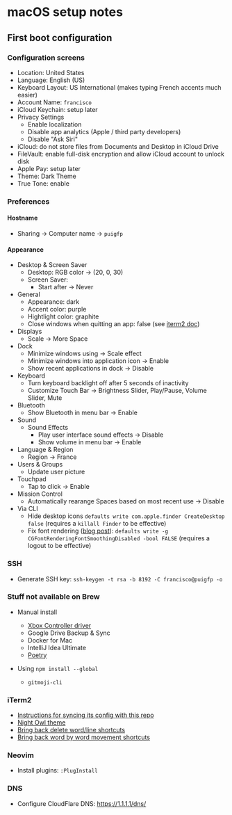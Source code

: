 # macOS setup notes

## First boot configuration

### Configuration screens

- Location: United States
- Language: English (US)
- Keyboard Layout: US International (makes typing French accents much easier)
- Account Name: `francisco`
- iCloud Keychain: setup later
- Privacy Settings
  - Enable localization
  - Disable app analytics (Apple / third party developers)
  - Disable "Ask Siri"
- iCloud: do not store files from Documents and Desktop in iCloud Drive
- FileVault: enable full-disk encryption and allow iCloud account to unlock disk
- Apple Pay: setup later
- Theme: Dark Theme
- True Tone: enable

### Preferences

#### Hostname

- Sharing -> Computer name -> `puigfp`

#### Appearance

- Desktop & Screen Saver
  - Desktop: RGB color -> (20, 0, 30)
  - Screen Saver:
    - Start after -> Never
- General
  - Appearance: dark
  - Accent color: purple
  - Hightlight color: graphite
  - Close windows when quitting an app: false (see [iterm2 doc](https://iterm2.com/documentation-restoration.html))
- Displays
  - Scale -> More Space
- Dock
  - Minimize windows using -> Scale effect
  - Minimize windows into application icon -> Enable
  - Show recent applications in dock -> Disable
- Keyboard
  - Turn keyboard backlight off after 5 seconds of inactivity
  - Customize Touch Bar -> Brightness Slider, Play/Pause, Volume Slider, Mute
- Bluetooth
  - Show Bluetooth in menu bar -> Enable
- Sound
  - Sound Effects
    - Play user interface sound effects -> Disable
    - Show volume in menu bar -> Enable
- Language & Region
  - Region -> France
- Users & Groups
  - Update user picture
- Touchpad
  - Tap to click -> Enable
- Mission Control
  - Automatically rearange Spaces based on most recent use -> Disable
- Via CLI
  - Hide desktop icons `defaults write com.apple.finder CreateDesktop false` (requires a `killall Finder` to be effective)
  - Fix font rendering ([blog post](https://ahmadawais.com/fix-macos-mojave-font-rendering-issue/)): `defaults write -g CGFontRenderingFontSmoothingDisabled -bool FALSE` (requires a logout to be effective)

### SSH

- Generate SSH key: `ssh-keygen -t rsa -b 8192 -C francisco@puigfp -o`

### Stuff not available on Brew

- Manual install

  - [Xbox Controller driver](https://github.com/360Controller/360Controller/releases/)
  - Google Drive Backup & Sync
  - Docker for Mac
  - IntelliJ Idea Ultimate
  - [Poetry](https://poetry.eustace.io/docs/#installation)

- Using `npm install --global`
  - `gitmoji-cli`

### iTerm2

- [Instructions for syncing its config with this repo](http://stratus3d.com/blog/2015/02/28/sync-iterm2-profile-with-dotfiles-repository/)
- [Night Owl theme](https://github.com/nickcernis/iterm2-night-owl)
- [Bring back delete word/line shortcuts](https://stackoverflow.com/questions/12335787/with-iterm2-on-mac-how-to-delete-forward-a-word-from-cursor-on-command-line)
- [Bring back word by word movement shortcuts](https://apple.stackexchange.com/questions/154292/iterm-going-one-word-backwards-and-forwards)

### Neovim

- Install plugins: `:PlugInstall`

### DNS

- Configure CloudFlare DNS: https://1.1.1.1/dns/
